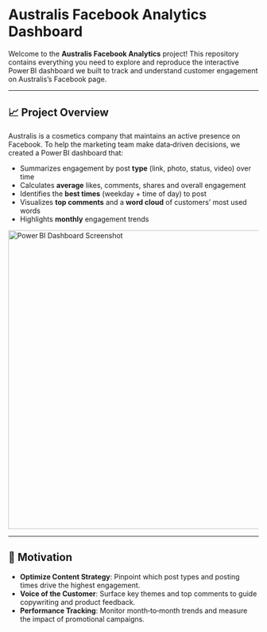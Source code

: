 # Australis Facebook Analytics Dashboard

Welcome to the **Australis Facebook Analytics** project! This repository contains everything you need to explore and reproduce the interactive Power BI dashboard we built to track and understand customer engagement on Australis’s Facebook page.

---

## 📈 Project Overview

Australis is a cosmetics company that maintains an active presence on Facebook. To help the marketing team make data‑driven decisions, we created a Power BI dashboard that:

- Summarizes engagement by post **type** (link, photo, status, video) over time  
- Calculates **average** likes, comments, shares and overall engagement  
- Identifies the **best times** (weekday + time of day) to post  
- Visualizes **top comments** and a **word cloud** of customers’ most used words  
- Highlights **monthly** engagement trends  

<img src="images/dashboard_screenshot.png" alt="Power BI Dashboard Screenshot" width="600" />

---

## 🎯 Motivation

- **Optimize Content Strategy**: Pinpoint which post types and posting times drive the highest engagement.  
- **Voice of the Customer**: Surface key themes and top comments to guide copywriting and product feedback.  
- **Performance Tracking**: Monitor month‑to‑month trends and measure the impact of promotional campaigns.


